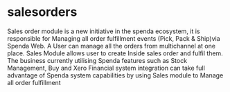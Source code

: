 # salesorders
Sales order module is a new initiative in the spenda ecosystem, it is responsible for Managing all order fulfillment events (Pick, Pack &amp; Ship)via Spenda Web. A User can manage all the orders from multichannel at one place. Sales Module allows user to create Inside sales order and fulfil them.        The business currently utilising Spenda features such as Stock Management, Buy and Xero Financial system integration can take full advantage of Spenda system capabilities by using Sales module to Manage all order fulfillment
